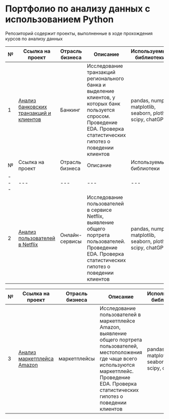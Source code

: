 # Портфолио по анализу данных с использованием Python
Репозиторий содержит проекты, выполненные в ходе прохождения курсов по анализу данных

№ | Ссылка на проект | Отрасль бизнеса | Описание | Используемые библиотеки | Презентация проекта
---|---|---|---|---|---
1 | [Анализ банковских транзакций и клиентов](https://github.com/daniya981/portfolio_python/tree/c0a2e69e924da779973ce1244c8dca9fb425d656/bank_transaction)| Банкинг | Исследование транзакций регионального банка и выделение клиентов, у которых банк пользуется спросом. Проведение EDA. Проверка статистических гипотез о поведении клиентов|pandas, numpy, matplotlib, seaborn, plotly, scipy, chatGPT | [Презентация ИССЛЕДОВАНИЕ БАНКОВСКИХ КЛИЕНТОВ И ТРАНЗАКЦИЙ](https://drive.google.com/file/d/1RUt_1Em84-xe1f5yeYMKq60DFif_J3ai/view?usp=sharing)
№ | Ссылка на проект | Отрасль бизнеса | Описание | Используемые библиотеки | Презентация проекта
---|---|---|---|---|---
2 | [Анализ пользователей в Netflix](https://github.com/daniya981/portfolio_python/tree/c0a2e69e924da779973ce1244c8dca9fb425d656/netflix_users)| Онлайн-сервисы | Исследование пользователей в сервисе Netflix, выявление общего портрета пользователей. Проведение EDA. Проверка статистических гипотез о поведении клиентов|pandas, numpy, matplotlib, seaborn, plotly, scipy, chatGPT| [Презентация исследование пользователей в Netflix ](https://drive.google.com/file/d/1EqaSNLG_jHCCWVDc5X3lj6o8ttHAeJH6/view?usp=sharing)

№ | Ссылка на проект | Отрасль бизнеса | Описание | Используемые библиотеки | Презентация проекта
---|---|---|---|---|---
3 | [Анализ маркетплейса Amazon](https://github.com/daniya981/portfolio_python/tree/c0a2e69e924da779973ce1244c8dca9fb425d656/amazon_marketplace)| маркетплейсы | Исследование пользователей в маркетплейсе Amazon, выявление общего портрета пользователей, местоположения где чаще всего используются маркетплейс. Проведение EDA. Проверка статистических гипотез о поведении клиентов|pandas, numpy, matplotlib, seaborn, plotly, scipy, chatGPT| [Презентация исследование маркетплейса Amazon ](https://drive.google.com/file/d/1tMWhgsc-BEc-FpW9sN-RwNz12RlmEHRh/view?usp=sharing)
